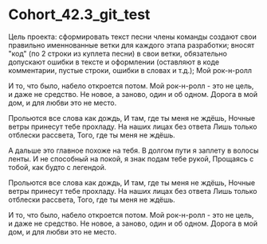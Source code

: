 # Cohort_42.3_git_test
Цель проекта: сформировать текст песни
члены команды создают свои правильно именнованные ветки для каждого этапа разработки;
вносят "код" (по 2 строки из куплета песни) в свои ветки, обязательно допускают ошибки в тексте и оформлении (оставляют в коде комментарии, пустые строки, ошибки в словах и т.д.);
Мой рок-н-ролл

И то, что было, набело откроется потом.
Мой рок-н-ролл - это не цель, и даже не средство.
Не новое, а заново, один и об одном.
Дорога в мой дом, и для любви это не место.

Прольются все слова как дождь,
И там, где ты меня не ждёшь,
Ночные ветры принесут тебе прохладу.
На наших лицах без ответа
Лишь только отблески рассвета,
Того, где ты меня не ждёшь.

А дальше это главное похоже на тебя.
В долгом пути я заплету в волосы ленты.
И не способный на покой, я знак подам тебе рукой,
Прощаясь с тобой, как будто с легендой.

Прольются все слова как дождь,
И там, где ты меня не ждёшь,
Ночные ветры принесут тебе прохладу.
На наших лицах без ответа
Лишь только отблески рассвета,
Того, где ты меня не ждёшь.

И то, что было, набело откроется потом.
Мой рок-н-ролл - это не цель, и даже не средство.
Не новое, а заново, один и об одном.
Дорога в мой дом, и для любви это не место.
